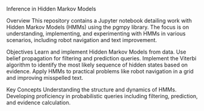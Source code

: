Inference in Hidden Markov Models

Overview
This repository contains a Jupyter notebook detailing work with Hidden Markov Models (HMMs) using the pgmpy library. The focus is on understanding, implementing, and experimenting with HMMs in various scenarios, including robot navigation and text improvement.

Objectives
Learn and implement Hidden Markov Models from data.
Use belief propagation for filtering and prediction queries.
Implement the Viterbi algorithm to identify the most likely sequence of hidden states based on evidence.
Apply HMMs to practical problems like robot navigation in a grid and improving misspelled text.

Key Concepts
Understanding the structure and dynamics of HMMs.
Developing proficiency in probabilistic queries including filtering, prediction, and evidence calculation.
